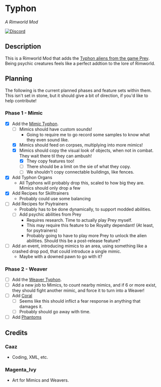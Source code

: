 ﻿# Typhon

*A Rimworld Mod*
<!-- Add badges from here since it's easy https://github.com/Ileriayo/markdown-badges -->
[![Discord](https://img.shields.io/badge/Discord-%237289DA.svg?style=for-the-badge&logo=discord&logoColor=white)](https://discord.gg/aE6ABXNqPj)
<!-- ![Steam](https://img.shields.io/badge/steam-%23000000.svg?style=for-the-badge&logo=steam&logoColor=white) -->

## Description

This is a Rimworld Mod that adds the [Typhon aliens from the game Prey](https://prey.fandom.com/wiki/Typhon). Being psychic creatures feels like a perfect addtion to the lore of Rimworld. 

## Planning

The following is the current planned phases and feature sets within them. This isn't set in stone, but it should give a bit of direction, if you'd like to help contribute!

### Phase 1 - Mimic

- [x] Add the [Mimic Typhon](https://prey.fandom.com/wiki/Mimic).
    - [ ] Mimics should have custom sounds!
        - Going to require me to go record some samples to know what they even sound like.
    - [x] Mimics should feed on corpses, multiplying into more mimics!
    - [x] Mimics should copy the visual look of objects, when not in combat. They wait there til they can ambush!
        - [x] They copy features too!
        - [ ] There should be a limit on the sie of what they copy. 
        - [ ] We shouldn't copy connectable buildings, like fences.
- [x] Add Typhon Organs
    - All Typhons will probably drop this, scaled to how big they are. Mimics should only drop a few
- [x] Add Recipes for Skilltrainers
    - Probably could use some balancing
- [ ] Add Recipes for Psytrainers
    - Probably has to be done dynamically, to support modded abilities.
    - [ ] Add psychic abilities from Prey
        - Requires research. Time to actually play Prey myself.
        - This may require this feature to be Royalty dependant! (At least, for psytrainers)
        - Probably going to have to play more Prey to unlock the alien abilities. Should this be a post-release feature?
- [ ] Add an event, introducing mimics to an area, using something like a crashed drop pod, that could introduce a single mimic.
    - Maybe with a downed pawn to go with it?

### Phase 2 - Weaver


- [ ] Add the [Weaver Typhon](https://prey.fandom.com/wiki/Weaver).
- [ ] Add a new job to Mimics, to count nearby mimics, and if 6 or more exist, they should fight another mimic, and force it to turn into a Weaver!
- [ ] Add [Coral](https://prey.fandom.com/wiki/Coral)
    - [ ] Seems like this should inflict a fear response in anything that damages it.
    - [ ] Probably should go away with time.
- [ ] Add [Phantoms](https://prey.fandom.com/wiki/Phantom)

## Credits

### Caaz
- Coding, XML, etc.
### Magenta_Ivy
- Art for Mimics and Weavers.
